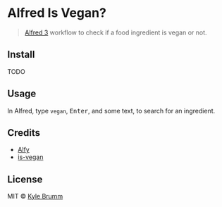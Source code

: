 # Alfred Is Vegan?

> [Alfred 3](https://www.alfredapp.com/) workflow to check if a food ingredient is vegan or not.


## Install

TODO

<!-- ```
$ npm install --global alfred-is-vegan
```

*Requires [Node.js](https://nodejs.org) 4+ and the Alfred [Powerpack](https://www.alfredapp.com/powerpack/).* -->


## Usage

In Alfred, type `vegan`, <kbd>Enter</kbd>, and some text, to search for an ingredient.


## Credits

- [Alfy](https://github.com/sindresorhus/alfy)
- [is-vegan](https://github.com/hmontazeri/is-vegan)


## License

MIT &copy; [Kyle Brumm](http://kylebrumm.com)
